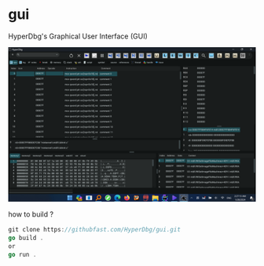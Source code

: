 # gui
HyperDbg's Graphical User Interface (GUI)

![image](dmeo.png)

 
how to build ?

```go
git clone https://githubfast.com/HyperDbg/gui.git
go build .
or
go run .
```